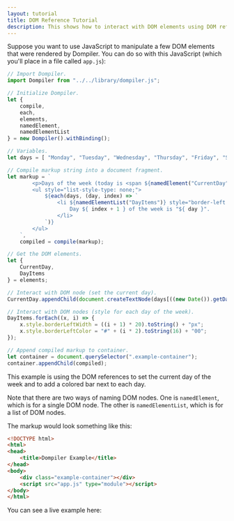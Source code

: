 ```yaml
---
layout: tutorial
title: DOM Reference Tutorial
description: This shows how to interact with DOM elements using DOM references.
---
```


<link rel="stylesheet" href="/assets/css/tutorial.css" />

Suppose you want to use JavaScript to manipulate a few DOM elements that were rendered by Dompiler. You can do so with this JavaScript (which you'll place in a file called `app.js`):

```javascript
// Import Dompiler.
import Dompiler from "../../library/dompiler.js";

// Initialize Dompiler.
let {
    compile,
    each,
    elements,
    namedElement,
    namedElementList
} = new Dompiler().withBinding();

// Variables.
let days = [ "Monday", "Tuesday", "Wednesday", "Thursday", "Friday", "Saturday", "Sunday" ];

// Compile markup string into a document fragment.
let markup = `
        <p>Days of the week (today is <span ${namedElement("CurrentDay")}></span>):</p>
        <ul style="list-style-type: none;">
            ${each(days, (day, index) => `
                <li ${namedElementList("DayItems")} style="border-left: 0 solid black">
                    Day ${ index + 1 } of the week is "${ day }".
                </li>
            `)}
        </ul>
    `,
    compiled = compile(markup);

// Get the DOM elements.
let {
    CurrentDay,
    DayItems
} = elements;

// Interact with DOM node (set the current day).
CurrentDay.appendChild(document.createTextNode(days[((new Date()).getDay() + 6) % 7]));

// Interact with DOM nodes (style for each day of the week).
DayItems.forEach((x, i) => {
    x.style.borderLeftWidth = ((i + 1) * 20).toString() + "px";
    x.style.borderLeftColor = "#" + (i * 2).toString(16) + "00";
});

// Append compiled markup to container.
let container = document.querySelector(".example-container");
container.appendChild(compiled);
```

This example is using the DOM references to set the current day of the week and to add a colored bar next to each day.

Note that there are two ways of naming DOM nodes. One is `namedElement`, which is for a single DOM node. The other is `namedElementList`, which is for a list of DOM nodes.

The markup would look something like this:

```html
<!DOCTYPE html>
<html>
<head>
    <title>Dompiler Example</title>
</head>
<body>
    <div class="example-container"></div>
    <script src="app.js" type="module"></script>
</body>
</html>
```

You can see a live example here:

<div class="example-container"></div>
<script src="app.js" type="module"></script>